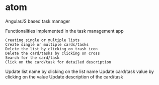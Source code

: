# atom
AngularJS based task manager

Functionalities implemented in the task management app

	Creating single or multiple lists
	Create single or multiple cards/tasks
	Delete the list by clicking on trash icon
	Delete the card/tasks by clicking on cross
	Search for the card/task
	Click on the card/task for detailed description
  Update list name by clicking on the list name
	Update card/task value by clicking on the value
  Update description of the card/task
